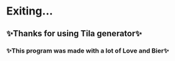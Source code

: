 # Exiting...

## ✨Thanks for using Tila generator✨
### ✨This program was made with a lot of Love and Bier✨